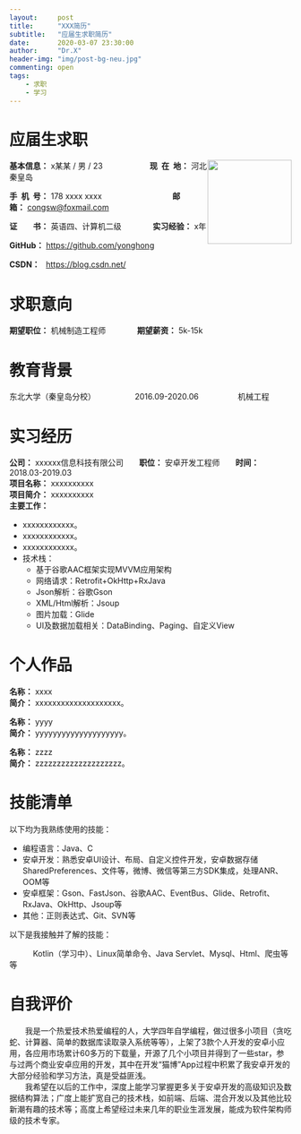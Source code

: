 ```yaml
---
layout:     post
title:      "XXX简历"
subtitle:   "应届生求职简历"
date:       2020-03-07 23:30:00
author:     "Dr.X"
header-img: "img/post-bg-neu.jpg"
commenting: open
tags:
    - 求职
    - 学习
---
```


<h1>应届生求职</h1>

<div style="float:right">
    <img src="https://yonghong.github.io/img/weihao.jpg" width="150">
</div>

**基本信息：** x某某 / 男 / 23&emsp;&emsp;&emsp;&emsp;&emsp;&emsp;**现&ensp;在&ensp;地：** 河北秦皇岛

**手&ensp;机&ensp;号：** 178 xxxx xxxx&emsp;&emsp;&emsp;&emsp;&emsp;&emsp;&emsp;&emsp;&emsp;**邮&emsp;&emsp;箱：** congsw@foxmail.com

**证&emsp;&emsp;书：** 英语四、计算机二级&emsp;&emsp;&emsp;&emsp;**实习经验：** x年

**GitHub：** https://github.com/yonghong 

**CSDN：** &ensp;https://blog.csdn.net/

<h1>求职意向</h1>

**期望职位：** 机械制造工程师&emsp;&emsp;&emsp;&emsp;**期望薪资：** 5k-15k

<h1>教育背景</h1>

东北大学（秦皇岛分校）&emsp;&emsp;&emsp;&emsp;&emsp;2016.09-2020.06&emsp;&emsp;&emsp;&emsp;&emsp;机械工程

<h1>实习经历</h1>

**公司：** xxxxxx信息科技有限公司&emsp;&emsp;**职位：** 安卓开发工程师&emsp;&emsp;**时间：** 2018.03-2019.03
<br/>
**项目名称：** xxxxxxxxxx
<br/>
**项目简介：** xxxxxxxxxx
<br/>
**主要工作：**
 - xxxxxxxxxxxx。
 - xxxxxxxxxxxx。
 - xxxxxxxxxxxx。
 - 技术栈：
   - 基于谷歌AAC框架实现MVVM应用架构
   - 网络请求：Retrofit+OkHttp+RxJava
   - Json解析：谷歌Gson
   - XML/Html解析：Jsoup
   - 图片加载：Glide
   - UI及数据加载相关：DataBinding、Paging、自定义View

<h1>个人作品</h1>

**名称：** xxxx&emsp;&emsp;
<br/>
**简介：** xxxxxxxxxxxxxxxxxxxx。

**名称：** yyyy 
<br/>
**简介：** yyyyyyyyyyyyyyyyyyyy。

**名称：** zzzz
<br/>
**简介：** zzzzzzzzzzzzzzzzzzzz。

<h1>技能清单</h1>

以下均为我熟练使用的技能：

- 编程语言：Java、C
- 安卓开发：熟悉安卓UI设计、布局、自定义控件开发，安卓数据存储SharedPreferences、文件等，微博、微信等第三方SDK集成，处理ANR、OOM等
- 安卓框架：Gson、FastJson、谷歌AAC、EventBus、Glide、Retrofit、RxJava、OkHttp、Jsoup等
- 其他：正则表达式、Git、SVN等

以下是我接触并了解的技能：

&emsp;&emsp;&emsp;Kotlin（学习中）、Linux简单命令、Java Servlet、Mysql、Html、爬虫等等

<h1>自我评价</h1>

&emsp;&emsp;我是一个热爱技术热爱编程的人，大学四年自学编程，做过很多小项目（贪吃蛇、计算器、简单的数据库读取录入系统等等），上架了3款个人开发的安卓小应用，各应用市场累计60多万的下载量，开源了几个小项目并得到了一些star，参与过两个商业安卓应用的开发，其中在开发“猫博”App过程中积累了我安卓开发的大部分经验和学习方法，真是受益匪浅。
<br/>
&emsp;&emsp;我希望在以后的工作中，深度上能学习掌握更多关于安卓开发的高级知识及数据结构算法；广度上能扩宽自己的技术栈，如前端、后端、混合开发以及其他比较新潮有趣的技术等；高度上希望经过未来几年的职业生涯发展，能成为软件架构师级的技术专家。

